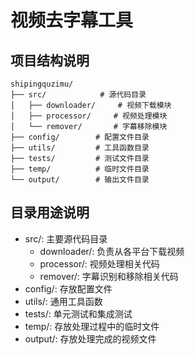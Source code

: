 # 视频去字幕工具

## 项目结构说明

```
shipingquzimu/
├── src/            # 源代码目录
│   ├── downloader/     # 视频下载模块
│   ├── processor/     # 视频处理模块
│   └── remover/       # 字幕移除模块
├── config/        # 配置文件目录
├── utils/         # 工具函数目录
├── tests/         # 测试文件目录
├── temp/          # 临时文件目录
└── output/        # 输出文件目录
```

## 目录用途说明

- src/: 主要源代码目录
  - downloader/: 负责从各平台下载视频
  - processor/: 视频处理相关代码
  - remover/: 字幕识别和移除相关代码
- config/: 存放配置文件
- utils/: 通用工具函数
- tests/: 单元测试和集成测试
- temp/: 存放处理过程中的临时文件
- output/: 存放处理完成的视频文件 